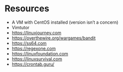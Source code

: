 # Resources

- A VM with CentOS installed (version isn’t a concern)
- Vimtutor
- https://linuxjourney.com
- https://overthewire.org/wargames/bandit
- https://ss64.com
- https://regexone.com
- https://linuxfoundation.com
- https://linuxsurvival.com
- https://crontab.guru/
